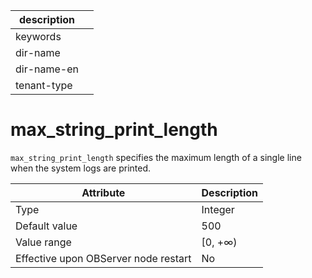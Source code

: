 |description||
|---|---|
|keywords||
|dir-name||
|dir-name-en||
|tenant-type||

# max_string_print_length


`max_string_print_length` specifies the maximum length of a single line when the system logs are printed.


| **Attribute** | **Description** |
|------------------|----------|
| Type | Integer |
| Default value | 500 |
| Value range | \[0, +∞) |
| Effective upon OBServer node restart | No |



